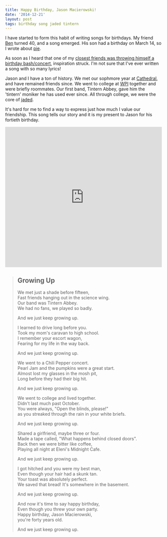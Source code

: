 ```yaml
---
title: Happy Birthday, Jason Macierowski!
date: '2014-12-21'
layout: post
tags: birthday song jaded tintern
---
```


I have started to form this habit of writing songs for birthdays. My friend
[Ben](https://soundcloud.com/aronatkins/ben) turned 40, and a song emerged.
His son had a birthday on March 14, so I wrote about
[pie](https://soundcloud.com/aronatkins/pie).

As soon as I heard that one of my
[closest friends was throwing himself a birthday bash/concert](http://www.telegram.com/article/20141218/NEWS/312189980/0/SEARCH),
inspiration struck. I'm not sure that I've ever written a song with so many
lyrics!

Jason and I have a ton of history. We met our sophmore year at
[Cathedral](http://www.cathedralhigh.org), and have remained friends since. We
went to college at [WPI](http://wpi.edu) together and were briefly roommates.
Our first band, Tintern Abbey, gave him the 'tintern' moniker he has used ever
since. All through college, we were the core of
[jaded](http://gweep.net/~jaded).

It's hard for me to find a way to express just how much I value our
friendship. This song tells our story and it is my present to Jason for his
fortieth birthday.

<iframe width="100%" height="450" scrolling="no" frameborder="no" src="https://w.soundcloud.com/player/?url=https%3A//api.soundcloud.com/tracks/182189210%3Fsecret_token%3Ds-ekY6z&amp;auto_play=false&amp;hide_related=false&amp;show_comments=true&amp;show_user=true&amp;show_reposts=false&amp;visual=true"></iframe>

> ## Growing Up
>
> We met just a shade before fifteen,  
> Fast friends hanging out in the science wing.  
> Our band was Tintern Abbey.  
> We had no fans, we played so badly.
>
> And we just keep growing up.
>
> I learned to drive long before you.  
> Took my mom's caravan to high school.  
> I remember your escort wagon,  
> Fearing for my life in the way back.
>
> And we just keep growing up.
>
> We went to a Chili Pepper concert.  
> Pearl Jam and the pumpkins were a great start.  
> Almost lost my glasses in the mosh pit,  
> Long before they had their big hit.
>
> And we just keep growing up.
>
> We went to college and lived together.  
> Didn't last much past October.  
> You were always, "Open the blinds, please!"  
> as you streaked through the rain in your white briefs.
>
> And we just keep growing up.
>
> Shared a girlfriend, maybe three or four.  
> Made a tape called, "What happens behind closed doors".  
> Back then we were bitter like coffee,  
> Playing all night at Eleni's Midnight Cafe.
>
> And we just keep growing up.
>
> I got hitched and you were my best man,  
> Even though your hair had a skunk tan.  
> Your toast was absolutely perfect.  
> We saved that bread! It's somewhere in the basement.
>
> And we just keep growing up.
>
> And now it's time to say happy birthday,  
> Even though you threw your own party.  
> Happy birthday, Jason Macierowski,  
> you're forty years old.
>
> And we just keep growing up.
